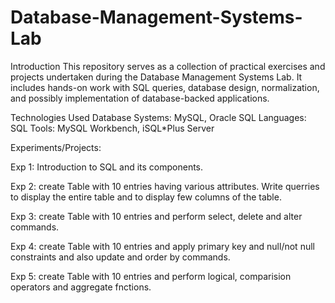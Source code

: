 # Database-Management-Systems-Lab
Introduction
This repository serves as a collection of practical exercises and projects undertaken during the Database Management Systems Lab. 
It includes hands-on work with SQL queries, database design, normalization, and possibly implementation of database-backed applications.

Technologies Used
Database Systems: MySQL, Oracle SQL
Languages: SQL
Tools: MySQL Workbench, iSQL*Plus Server

Experiments/Projects:

Exp 1: Introduction to SQL and its components.

Exp 2: create Table with 10 entries having various attributes. Write querries to display the entire table and to display few columns of the table.

Exp 3: create Table with 10 entries and perform select, delete and alter commands.

Exp 4: create Table with 10 entries and apply primary key and null/not null constraints and also update and order by commands.

Exp 5: create Table with 10 entries and perform logical, comparision operators and aggregate fnctions.
